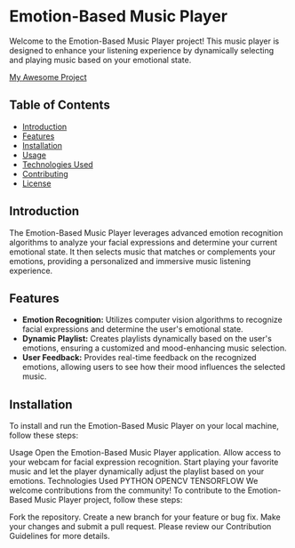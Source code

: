 # Emotion-Based Music Player

Welcome to the Emotion-Based Music Player project! This music player is designed to enhance your listening experience by dynamically selecting and playing music based on your emotional state.

[My Awesome Project](https://github.com/sujitojha25/Emotion-based-Music-Recommendation-System)


## Table of Contents

- [Introduction](#introduction)
- [Features](#features)
- [Installation](#installation)
- [Usage](#usage)
- [Technologies Used](#technologies-used)
- [Contributing](#contributing)
- [License](#license)

## Introduction

The Emotion-Based Music Player leverages advanced emotion recognition algorithms to analyze your facial expressions and determine your current emotional state. It then selects music that matches or complements your emotions, providing a personalized and immersive music listening experience.

## Features

- **Emotion Recognition:** Utilizes computer vision algorithms to recognize facial expressions and determine the user's emotional state.
- **Dynamic Playlist:** Creates playlists dynamically based on the user's emotions, ensuring a customized and mood-enhancing music selection.
- **User Feedback:** Provides real-time feedback on the recognized emotions, allowing users to see how their mood influences the selected music.

## Installation

To install and run the Emotion-Based Music Player on your local machine, follow these steps:

Usage
Open the Emotion-Based Music Player application.
Allow access to your webcam for facial expression recognition.
Start playing your favorite music and let the player dynamically adjust the playlist based on your emotions.
Technologies Used
PYTHON
OPENCV
TENSORFLOW
We welcome contributions from the community! To contribute to the Emotion-Based Music Player project, follow these steps:

Fork the repository.
Create a new branch for your feature or bug fix.
Make your changes and submit a pull request.
Please review our Contribution Guidelines for more details.
